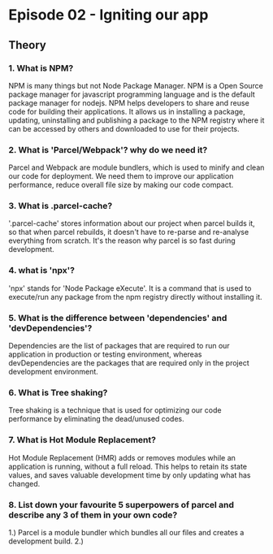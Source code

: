 # Episode 02 - Igniting our app

## Theory

### 1. What is NPM?
NPM is many things but not Node Package Manager. NPM is a Open Source package manager for javascript programming language and is the default package manager for nodejs.
NPM helps developers to share and reuse code for building their applications. It allows us in installing a package, updating, uninstalling and publishing 
a package to the NPM registry where it can be accessed by others and downloaded to use for their projects.

### 2. What is 'Parcel/Webpack'? why do we need it?
Parcel and Webpack are module bundlers, which is used to minify and clean our code for deployment. We need them to improve our application performance,
reduce overall file size by making our code compact.

### 3. What is .parcel-cache?
'.parcel-cache' stores information about our project when parcel builds it, so that when parcel rebuilds, it doesn't have to re-parse and re-analyse everything from scratch. It's the reason why parcel is so fast during development.

### 4. what is 'npx'?
'npx' stands for 'Node Package eXecute'. It is a command that is used to execute/run any package from the npm registry directly without installing it. 

### 5. What is the difference between 'dependencies' and 'devDependencies'?
Dependencies are the list of packages that are required to run our application in production or testing environment, whereas devDependencies are the packages that are required only in the project development environment.

### 6. What is Tree shaking?
Tree shaking is a technique that is used for optimizing our code performance by eliminating the dead/unused codes.

### 7. What is Hot Module Replacement?
Hot Module Replacement (HMR) adds or removes modules while an application is running, without a full reload. This helps to retain its state values, and saves valuable development time by only updating what has changed.

### 8. List down your favourite 5 superpowers of parcel and describe any 3 of them in your own code?
1.) Parcel is a module bundler which bundles all our files and creates a development build.
2.) 
